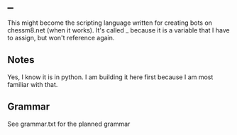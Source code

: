 # _
This might become the scripting language written for creating bots on
chessm8.net (when it works). It's called _ because it is a variable
that I have to assign, but won't reference again.
## Notes
Yes, I know it is in python. I am building it here first because I am most
familiar with that.
## Grammar
See grammar.txt for the planned grammar
